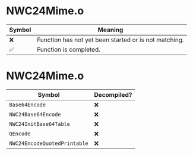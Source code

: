 # NWC24Mime.o
| Symbol | Meaning 
| ------------- | ------------- 
| :x: | Function has not yet been started or is not matching. 
| :white_check_mark: | Function is completed. 


# NWC24Mime.o
| Symbol | Decompiled? |
| ------------- | ------------- |
| `Base64Encode` | :x: |
| `NWC24Base64Encode` | :x: |
| `NWC24InitBase64Table` | :x: |
| `QEncode` | :x: |
| `NWC24EncodeQuotedPrintable` | :x: |
